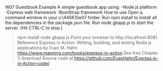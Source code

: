 W07 Guestbook Example
A simple guestbook app using:
-Node.js platform -Express web framework -BootStrap framework
How to use
Open a command window in your c:\44563\w07 folder.
Run npm install to install all the dependencies in the package.json file.
Run node gbapp.js to start the server. (Hit CTRL-C to stop.)
> npm install
> node gbapp.js
Point your browser to http://localhost:8081.
Reference
Express in Action: Writing, building, and testing Node.js applications by Evan M. Hahn
https://www.manning.com/books/express-in-action
See free Chapter 3 download
Source code at https://github.com/EvanHahn/Express.js-in-Action-code/
